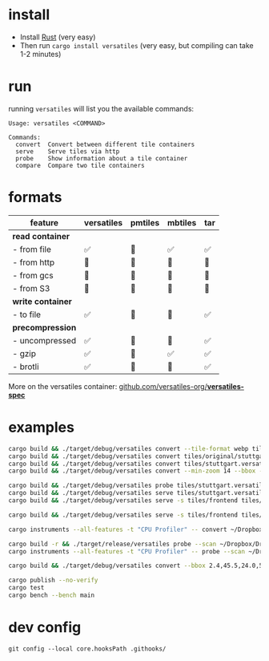 
# install

- Install [Rust](https://doc.rust-lang.org/cargo/getting-started/installation.html) (very easy)
- Then run `cargo install versatiles` (very easy, but compiling can take 1-2 minutes)

# run

running `versatiles` will list you the available commands:
```
Usage: versatiles <COMMAND>

Commands:
  convert  Convert between different tile containers
  serve    Serve tiles via http
  probe    Show information about a tile container
  compare  Compare two tile containers
```

# formats

| feature             | versatiles | pmtiles | mbtiles | tar |
|---------------------|------------|---------|---------|-----|
| **read container**  |            |         |         |     |
| - from file         | ✅          | 🚧      | ✅       | ✅   |
| - from http         | 🚧         | 🚧      | 🚫      | 🚫  |
| - from gcs          | 🚧         | 🚧      | 🚫      | 🚫  |
| - from S3           | 🚧         | 🚧      | 🚫      | 🚫  |
| **write container** |            |         |         |     |
| - to file           | ✅          | 🚧      | 🚧      | ✅   |
| **precompression**  |            |         |         |     |
| - uncompressed      | ✅          | 🚧      | 🚫      | ✅   |
| - gzip              | ✅          | 🚧      | ✅       | ✅   |
| - brotli            | ✅          | 🚧      | 🚫      | ✅   |

More on the versatiles container: [github.com/versatiles-org/**versatiles-spec**](https://github.com/versatiles-org/versatiles-spec)

# examples

```bash
cargo build && ./target/debug/versatiles convert --tile-format webp tiles/original/hitzekarte.tar tiles/hitzekarte.tar
cargo build && ./target/debug/versatiles convert tiles/original/stuttgart.mbtiles tiles/stuttgart.versatiles
cargo build && ./target/debug/versatiles convert tiles/stuttgart.versatiles tiles/stuttgart.tar
cargo build && ./target/debug/versatiles convert --min-zoom 14 --bbox -30,15,-20,20 ~/Dropbox/Dropbox\ upload/Dropbbox\ upload\ new/versatiles/mbtiles/2023-01-planet.mbtiles tiles/mostly_water.versatiles

cargo build && ./target/debug/versatiles probe tiles/stuttgart.versatiles
cargo build && ./target/debug/versatiles serve tiles/stuttgart.versatiles
cargo build && ./target/debug/versatiles serve -s tiles/frontend tiles/stuttgart.versatiles

cargo build && ./target/debug/versatiles serve -s tiles/frontend tiles/original/europe.mbtiles

cargo instruments --all-features -t "CPU Profiler" -- convert ~/Dropbox/Dropbox\ upload/Dropbbox\ upload\ new/versatiles/mbtiles/2023-01-eu-de.mbtiles tiles/test.versatiles

cargo build -r && ./target/release/versatiles probe --scan ~/Dropbox/Dropbox\ upload/Dropbbox\ upload\ new/versatiles/mbtiles/2023-01-eu-de.mbtiles
cargo instruments --all-features -t "CPU Profiler" -- probe --scan ~/Dropbox/Dropbox\ upload/Dropbbox\ upload\ new/versatiles/mbtiles/2023-01-eu-de.mbtiles

cargo build && ./target/debug/versatiles convert --bbox 2.4,45.5,24.0,55.7 ~/Dropbox/Dropbox\ upload/Dropbbox\ upload\ new/versatiles/mbtiles/2023-01-planet.mbtiles ./tiles/test.versatiles

cargo publish --no-verify
cargo test
cargo bench --bench main

```

# dev config

```
git config --local core.hooksPath .githooks/
```

